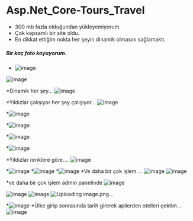 # Asp.Net_Core-Tours_Travel
- 300 mb fazla olduğundan yükleyemiyorum.
- Çok kapsamlı bir site oldu.
- En dikkat ettiğim nokta her şeyin dinamik olmasını sağlamaktı.


##### Bir kaç foto koyuyorum.
* ![image](https://github.com/user-attachments/assets/c36b8dde-6f7b-4371-9790-75179ff410ab)

![image](https://github.com/user-attachments/assets/d4c86fda-e0eb-489e-a934-bac3f82714ac)


*Dinamik her şey...
![image](https://github.com/user-attachments/assets/218ae230-4c91-4b0a-8cde-771f8d3a17a2)

*Yıldızlar çalışıyor her şey çalışıyor...
![image](https://github.com/user-attachments/assets/6dbc9d46-b710-4a4d-8143-d797ab5775a7)

*![image](https://github.com/user-attachments/assets/770c81c7-436d-4169-8dd4-d322dbddf761)

*![image](https://github.com/user-attachments/assets/bab2443e-b8ab-4880-8042-99a8114546a9)

*![image](https://github.com/user-attachments/assets/ce0e24c6-537e-481f-aac2-dcf311f4d8a8)

*![image](https://github.com/user-attachments/assets/0ff5d157-34e7-4a4e-b116-4f41600a325f)

*Yıldızlar renklere göre....
![image](https://github.com/user-attachments/assets/362dad3d-b9ac-4c4a-9022-6e3f7f633b38)

*![image](https://github.com/user-attachments/assets/f9c0445f-6ca7-4f63-ac81-2a6b8d829a16)
*![image](https://github.com/user-attachments/assets/39e93059-ab7b-41b4-948d-d41520c4208e)
*![image](https://github.com/user-attachments/assets/024eb447-fff8-483a-9cc2-7840d06a0ffc)
*Ve daha bir çok işlem....
![image](https://github.com/user-attachments/assets/3da5cd91-21f6-4505-a64d-fac157cc3fba)
![image](https://github.com/user-attachments/assets/db13a1fb-1a83-4ed8-bad2-e67d2a506184)


*ve daha bir çok işlem admin panelinde
![image](https://github.com/user-attachments/assets/a3b7a8bc-102d-41c6-a111-3e185365fc03)

![image](https://github.com/user-attachments/assets/253ec67f-eb16-460c-b490-a6880a8e7d44)
![image](https://github.com/user-attachments/assets/5dd551a9-8100-4e71-a674-489aa3e557f2)
![Uploading image.png…]()

*![image](https://github.com/user-attachments/assets/a02e87f1-e2e3-471d-9216-76378e12d55c)
*Ülke girip sonrasında tarih girerek apilerden otelleri çektim...
![image](https://github.com/user-attachments/assets/e965a85b-7631-4771-8562-249f13236afd)


